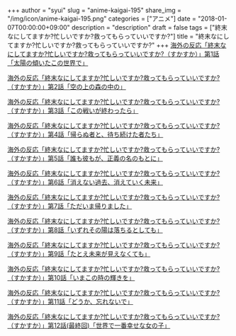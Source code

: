 +++
author = "syui"
slug = "anime-kaigai-195"
share_img = "/img/icon/anime-kaigai-195.png"
categories = ["アニメ"]
date = "2018-01-07T00:00:00+09:00"
description = "description"
draft = false
tags = ["終末なにしてますか?忙しいですか?救ってもらっていいですか?"]
title = "終末なにしてますか?忙しいですか?救ってもらっていいですか?"
+++
<a href="http://www.anihon.com/entry/2017/04/12/110013" rel="nofollow" target="_blank" title="海外の反応「終末なにしてますか?忙しいですか?救ってもらっていいですか?（すかすか）」第1話「太陽の傾いたこの世界で」">海外の反応「終末なにしてますか?忙しいですか?救ってもらっていいですか?（すかすか）」第1話「太陽の傾いたこの世界で」</a>

<a href="http://www.anihon.com/entry/2017/04/19/095142" rel="nofollow" target="_blank" title="海外の反応「終末なにしてますか?忙しいですか?救ってもらっていいですか?（すかすか）」第2話「空の上の森の中の」">海外の反応「終末なにしてますか?忙しいですか?救ってもらっていいですか?（すかすか）」第2話「空の上の森の中の」</a>

<a href="http://www.anihon.com/entry/2017/04/26/100011" rel="nofollow" target="_blank" title="海外の反応「終末なにしてますか?忙しいですか?救ってもらっていいですか?（すかすか）」第3話「この戦いが終わったら」">海外の反応「終末なにしてますか?忙しいですか?救ってもらっていいですか?（すかすか）」第3話「この戦いが終わったら」</a>

<a href="http://www.anihon.com/entry/2017/05/03/120028" rel="nofollow" target="_blank" title="海外の反応「終末なにしてますか?忙しいですか?救ってもらっていいですか?（すかすか）」第4話「帰らぬ者と、待ち続けた者たち」">海外の反応「終末なにしてますか?忙しいですか?救ってもらっていいですか?（すかすか）」第4話「帰らぬ者と、待ち続けた者たち」</a>

<a href="http://www.anihon.com/entry/2017/05/10/140009" rel="nofollow" target="_blank" title="海外の反応「終末なにしてますか?忙しいですか?救ってもらっていいですか?（すかすか）」第5話「誰も彼もが、正義の名のもとに」">海外の反応「終末なにしてますか?忙しいですか?救ってもらっていいですか?（すかすか）」第5話「誰も彼もが、正義の名のもとに」</a>

<a href="http://www.anihon.com/entry/2017/05/17/120057" rel="nofollow" target="_blank" title="海外の反応「終末なにしてますか?忙しいですか?救ってもらっていいですか?（すかすか）」第6話「消えない過去、消えていく未来」">海外の反応「終末なにしてますか?忙しいですか?救ってもらっていいですか?（すかすか）」第6話「消えない過去、消えていく未来」</a>

<a href="http://www.anihon.com/entry/2017/05/24/133518" rel="nofollow" target="_blank" title="海外の反応「終末なにしてますか?忙しいですか?救ってもらっていいですか?（すかすか）」第7話「ただいま帰りました」">海外の反応「終末なにしてますか?忙しいですか?救ってもらっていいですか?（すかすか）」第7話「ただいま帰りました」</a>

<a href="http://www.anihon.com/entry/2017/05/31/140000" rel="nofollow" target="_blank" title="海外の反応「終末なにしてますか?忙しいですか?救ってもらっていいですか?（すかすか）」第8話「いずれその陽は落ちるとしても」">海外の反応「終末なにしてますか?忙しいですか?救ってもらっていいですか?（すかすか）」第8話「いずれその陽は落ちるとしても」</a>

<a href="http://www.anihon.com/entry/2017/06/07/130054" rel="nofollow" target="_blank" title="海外の反応「終末なにしてますか?忙しいですか?救ってもらっていいですか?（すかすか）」第9話「たとえ未来が見えなくても」">海外の反応「終末なにしてますか?忙しいですか?救ってもらっていいですか?（すかすか）」第9話「たとえ未来が見えなくても」</a>

<a href="http://www.anihon.com/entry/2017/06/14/140018" rel="nofollow" target="_blank" title="海外の反応「終末なにしてますか?忙しいですか?救ってもらっていいですか?（すかすか）」第10話「いまこの時の輝きを」">海外の反応「終末なにしてますか?忙しいですか?救ってもらっていいですか?（すかすか）」第10話「いまこの時の輝きを」</a>

<a href="http://www.anihon.com/entry/2017/06/21/143038" rel="nofollow" target="_blank" title=" 海外の反応「終末なにしてますか?忙しいですか?救ってもらっていいですか?（すかすか）」第11話「どうか、忘れないで」"> 海外の反応「終末なにしてますか?忙しいですか?救ってもらっていいですか?（すかすか）」第11話「どうか、忘れないで」</a>

<a href="http://www.anihon.com/entry/2017/06/28/102946" rel="nofollow" target="_blank" title="海外の反応「終末なにしてますか?忙しいですか?救ってもらっていいですか?（すかすか）」第12話(最終回)「世界で一番幸せな女の子」">海外の反応「終末なにしてますか?忙しいですか?救ってもらっていいですか?（すかすか）」第12話(最終回)「世界で一番幸せな女の子」</a>
